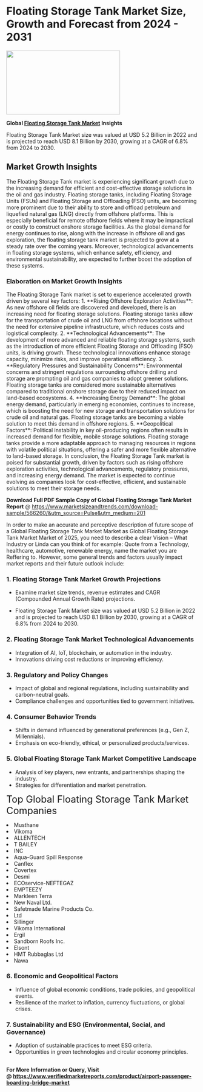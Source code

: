 <H1>Floating Storage Tank Market Size, Growth and Forecast from 2024 - 2031</H1><img class="aligncenter size-medium wp-image-584254" src="https://thirdeyenews.in/wp-content/uploads/2024/09/Global-Market-Research-300x168.jpeg" alt="" width="300" height="168" /><p><strong>Global&nbsp;<a href="https://www.marketsizeandtrends.com/download-sample/566260/&amp;utm_source=Pulse&amp;utm_medium=201">Floating Storage Tank Market</a> Insights</strong></p><p>Floating Storage Tank Market size was valued at USD 5.2 Billion in 2022 and is projected to reach USD 8.1 Billion by 2030, growing at a CAGR of 6.8% from 2024 to 2030.</p><p><h2>Market Growth Insights</h2> The Floating Storage Tank market is experiencing significant growth due to the increasing demand for efficient and cost-effective storage solutions in the oil and gas industry. Floating storage tanks, including Floating Storage Units (FSUs) and Floating Storage and Offloading (FSO) units, are becoming more prominent due to their ability to store and offload petroleum and liquefied natural gas (LNG) directly from offshore platforms. This is especially beneficial for remote offshore fields where it may be impractical or costly to construct onshore storage facilities. As the global demand for energy continues to rise, along with the increase in offshore oil and gas exploration, the floating storage tank market is projected to grow at a steady rate over the coming years. Moreover, technological advancements in floating storage systems, which enhance safety, efficiency, and environmental sustainability, are expected to further boost the adoption of these systems.  <h3>Elaboration on Market Growth Insights</h3> The Floating Storage Tank market is set to experience accelerated growth driven by several key factors: 1. **Rising Offshore Exploration Activities**: As new offshore oil fields are discovered and developed, there is an increasing need for floating storage solutions. Floating storage tanks allow for the transportation of crude oil and LNG from offshore locations without the need for extensive pipeline infrastructure, which reduces costs and logistical complexity. 2. **Technological Advancements**: The development of more advanced and reliable floating storage systems, such as the introduction of more efficient Floating Storage and Offloading (FSO) units, is driving growth. These technological innovations enhance storage capacity, minimize risks, and improve operational efficiency. 3. **Regulatory Pressures and Sustainability Concerns**: Environmental concerns and stringent regulations surrounding offshore drilling and storage are prompting oil and gas companies to adopt greener solutions. Floating storage tanks are considered more sustainable alternatives compared to traditional onshore storage due to their reduced impact on land-based ecosystems. 4. **Increasing Energy Demand**: The global energy demand, particularly in emerging economies, continues to increase, which is boosting the need for new storage and transportation solutions for crude oil and natural gas. Floating storage tanks are becoming a viable solution to meet this demand in offshore regions. 5. **Geopolitical Factors**: Political instability in key oil-producing regions often results in increased demand for flexible, mobile storage solutions. Floating storage tanks provide a more adaptable approach to managing resources in regions with volatile political situations, offering a safer and more flexible alternative to land-based storage. In conclusion, the Floating Storage Tank market is poised for substantial growth, driven by factors such as rising offshore exploration activities, technological advancements, regulatory pressures, and increasing energy demand. The market is expected to continue evolving as companies look for cost-effective, efficient, and sustainable solutions to meet their storage needs. </p><p><span class=""><strong>Download Full PDF Sample Copy of Global Floating Storage Tank Market Report</strong> @ <a href="https://www.marketsizeandtrends.com/download-sample/566260/&amp;utm_source=Pulse&amp;utm_medium=201" target="_blank">https://www.marketsizeandtrends.com/download-sample/566260/&amp;utm_source=Pulse&amp;utm_medium=201</a></span></p><p>In order to make an accurate and perceptive description of future scope of a Global&nbsp;Floating Storage Tank Market Market as Global&nbsp;Floating Storage Tank Market Market of 2025, you need to describe a clear Vision &ndash; What Industry or Linda can you think of for example: Quote from a Technology, healthcare, automotive, renewable energy, name the market you are Reffering to. However, some general trends and factors usually impact market reports and their future outlook include:</p><h3>1.&nbsp;<strong>Floating Storage Tank Market Growth Projections</strong></h3><ul><li>Examine market size trends, revenue estimates and CAGR (Compounded Annual Growth Rate) projections.</li><li><p>Floating Storage Tank Market size was valued at USD 5.2 Billion in 2022 and is projected to reach USD 8.1 Billion by 2030, growing at a CAGR of 6.8% from 2024 to 2030.</p></li></ul><h3>2.&nbsp;<strong>Floating Storage Tank Market Technological Advancements</strong></h3><ul><li>Integration of AI, IoT, blockchain, or automation in the industry.</li><li>Innovations driving cost reductions or improving efficiency.</li></ul><h3>3.&nbsp;<strong>Regulatory and Policy Changes</strong></h3><ul><li>Impact of global and regional regulations, including sustainability and carbon-neutral goals.</li><li>Compliance challenges and opportunities tied to government initiatives.</li></ul><h3>4.&nbsp;<strong>Consumer Behavior Trends</strong></h3><ul><li>Shifts in demand influenced by generational preferences (e.g., Gen Z, Millennials).</li><li>Emphasis on eco-friendly, ethical, or personalized products/services.</li></ul><h3>5.&nbsp;<strong>Global Floating Storage Tank Market Competitive Landscape</strong></h3><ul><li>Analysis of key players, new entrants, and partnerships shaping the industry.</li><li>Strategies for differentiation and market penetration.</li></ul><p data-pm-slice="1 1 []"><span style="color: inherit; font-family: inherit; font-size: 25px;">Top Global Floating Storage Tank Market Companies</span></p><div class="" data-test-id=""><p><li>Musthane</li><li> Vikoma</li><li> ALLENTECH</li><li> T BAILEY</li><li> INC</li><li> Aqua-Guard Spill Response</li><li> Canflex</li><li> Covertex</li><li> Desmi</li><li> ECOservice-NEFTEGAZ</li><li> EMPTEEZY</li><li> Markleen Terra</li><li> New Naval Ltd.</li><li> Safetmade Marine Products Co.</li><li>Ltd</li><li> Sillinger</li><li> Vikoma International</li><li> Ergil</li><li> Sandborn Roofs Inc.</li><li> Elsont</li><li> HMT Rubbaglas Ltd</li><li> Nawa</li></p></div><h3>6.&nbsp;<strong>Economic and Geopolitical Factors</strong></h3><ul><li>Influence of global economic conditions, trade policies, and geopolitical events.</li><li>Resilience of the market to inflation, currency fluctuations, or global crises.</li></ul><h3>7.&nbsp;<strong>Sustainability and ESG (Environmental, Social, and Governance)</strong></h3><ul><li>Adoption of sustainable practices to meet ESG criteria.</li><li>Opportunities in green technologies and circular economy principles.</li></ul><h2><strong style="font-size: 14px;">For More Information or Query, Visit @&nbsp;</strong><a style="background-color: #ffffff; font-size: 14px;" href="https://www.marketsizeandtrends.com/report/floating-storage-tank-market/" target="_blank">https://www.verifiedmarketreports.com/product/airport-passenger-boarding-bridge-market</a></h2>